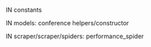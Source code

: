 IN constants

IN models:
  conference
  helpers/constructor

IN scraper/scraper/spiders:
  performance_spider
